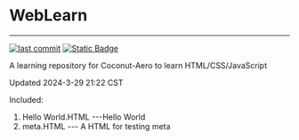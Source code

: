 # WebLearn
-------------------------------------

[![last commit](https://img.shields.io/github/last-commit/Coconut-Aero/WebLearn)](https://github.com/Coconut-Aero/WebLearn/commits/master)
[![Static Badge](https://img.shields.io/badge/Coconut-Aero-blue)](https://github.com/Coconut-Aero)

A learning repository for Coconut-Aero to learn HTML/CSS/JavaScript

Updated 2024-3-29 21:22 CST

Included:
1. Hello World.HTML ---Hello World
2. meta.HTML --- A HTML for testing meta
